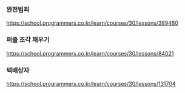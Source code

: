### 완전범죄

https://school.programmers.co.kr/learn/courses/30/lessons/389480

### 퍼즐 조각 채우기

https://school.programmers.co.kr/learn/courses/30/lessons/84021

### 택배상자

https://school.programmers.co.kr/learn/courses/30/lessons/131704

